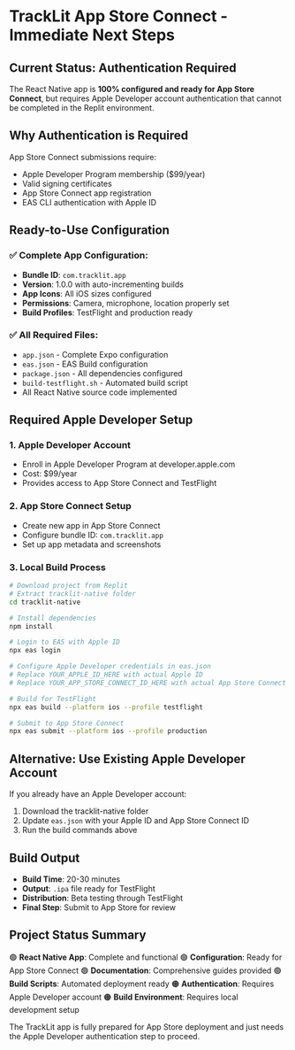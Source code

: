 # TrackLit App Store Connect - Immediate Next Steps

## Current Status: Authentication Required

The React Native app is **100% configured and ready for App Store Connect**, but requires Apple Developer account authentication that cannot be completed in the Replit environment.

## Why Authentication is Required

App Store Connect submissions require:
- Apple Developer Program membership ($99/year)
- Valid signing certificates
- App Store Connect app registration
- EAS CLI authentication with Apple ID

## Ready-to-Use Configuration

### ✅ Complete App Configuration:
- **Bundle ID**: `com.tracklit.app`
- **Version**: 1.0.0 with auto-incrementing builds
- **App Icons**: All iOS sizes configured
- **Permissions**: Camera, microphone, location properly set
- **Build Profiles**: TestFlight and production ready

### ✅ All Required Files:
- `app.json` - Complete Expo configuration
- `eas.json` - EAS Build configuration
- `package.json` - All dependencies configured
- `build-testflight.sh` - Automated build script
- All React Native source code implemented

## Required Apple Developer Setup

### 1. Apple Developer Account
- Enroll in Apple Developer Program at developer.apple.com
- Cost: $99/year
- Provides access to App Store Connect and TestFlight

### 2. App Store Connect Setup
- Create new app in App Store Connect
- Configure bundle ID: `com.tracklit.app`
- Set up app metadata and screenshots

### 3. Local Build Process
```bash
# Download project from Replit
# Extract tracklit-native folder
cd tracklit-native

# Install dependencies
npm install

# Login to EAS with Apple ID
npx eas login

# Configure Apple Developer credentials in eas.json
# Replace YOUR_APPLE_ID_HERE with actual Apple ID
# Replace YOUR_APP_STORE_CONNECT_ID_HERE with actual App Store Connect ID

# Build for TestFlight
npx eas build --platform ios --profile testflight

# Submit to App Store Connect
npx eas submit --platform ios --profile production
```

## Alternative: Use Existing Apple Developer Account

If you already have an Apple Developer account:
1. Download the tracklit-native folder
2. Update `eas.json` with your Apple ID and App Store Connect ID
3. Run the build commands above

## Build Output
- **Build Time**: 20-30 minutes
- **Output**: `.ipa` file ready for TestFlight
- **Distribution**: Beta testing through TestFlight
- **Final Step**: Submit to App Store for review

## Project Status Summary
🟢 **React Native App**: Complete and functional
🟢 **Configuration**: Ready for App Store Connect
🟢 **Documentation**: Comprehensive guides provided
🟢 **Build Scripts**: Automated deployment ready
🟠 **Authentication**: Requires Apple Developer account
🟠 **Build Environment**: Requires local development setup

The TrackLit app is fully prepared for App Store deployment and just needs the Apple Developer authentication step to proceed.